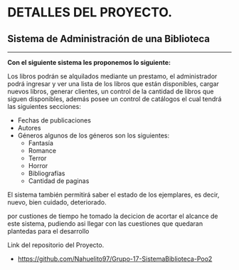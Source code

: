 # DETALLES DEL PROYECTO.

## Sistema de Administración de una Biblioteca

---

**Con el siguiente sistema les proponemos lo siguiente:**

Los libros podrán se alquilados mediante un prestamo, el administrador podrá ingresar y ver una lista de los libros que están disponibles, cargar nuevos libros, generar clientes, un control de la cantidad de libros que siguen disponibles, además posee un control de catálogos el cual tendrá las siguientes secciones:

  - Fechas de publicaciones
  - Autores
  - Géneros algunos de los géneros son los siguientes:
    - Fantasía
    - Romance
    - Terror
    - Horror
    - Bibliografías
    - Cantidad de paginas

El sistema también permitirá saber el estado de los ejemplares, es decir, nuevo, bien cuidado, deteriorado.

por custiones de tiempo he tomado la decicion de acortar el alcance de este sistema, pudiendo asi llegar con las cuestiones que quedaran plantedas para el desarrollo

Link del repositorio del Proyecto.
- https://github.com/Nahuelito97/Grupo-17-SistemaBiblioteca-Poo2